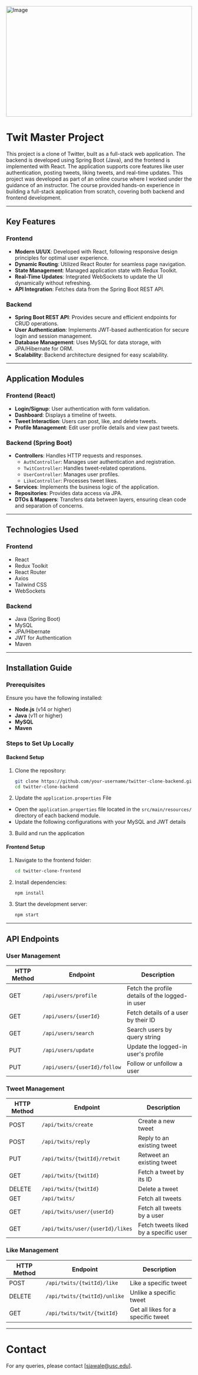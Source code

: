 
<img src="https://github.com/user-attachments/assets/46b01e2d-0afb-4470-95c8-7eca4436bea4" alt="Image" height="300" width="100%"/>

# Twit Master Project
  This project is a clone of Twitter, built as a full-stack web application. The backend is developed using Spring Boot (Java), and the frontend is implemented with React. The application supports core features like user authentication, posting tweets, liking tweets, and real-time updates. This project was developed as part of an online course where I worked under the guidance of an instructor. The course provided hands-on experience in building a full-stack application from scratch, covering both backend and frontend development.


---
## Key Features

### Frontend
- **Modern UI/UX**: Developed with React, following responsive design principles for optimal user experience.
- **Dynamic Routing**: Utilized React Router for seamless page navigation.
- **State Management**: Managed application state with Redux Toolkit.
- **Real-Time Updates**: Integrated WebSockets to update the UI dynamically without refreshing.
- **API Integration**: Fetches data from the Spring Boot REST API.

### Backend
- **Spring Boot REST API**: Provides secure and efficient endpoints for CRUD operations.
- **User Authentication**: Implements JWT-based authentication for secure login and session management.
- **Database Management**: Uses MySQL for data storage, with JPA/Hibernate for ORM.
- **Scalability**: Backend architecture designed for easy scalability.

---

## Application Modules

### Frontend (React)
- **Login/Signup**: User authentication with form validation.
- **Dashboard**: Displays a timeline of tweets.
- **Tweet Interaction**: Users can post, like, and delete tweets.
- **Profile Management**: Edit user profile details and view past tweets.

### Backend (Spring Boot)
- **Controllers**: Handles HTTP requests and responses.
  - `AuthController`: Manages user authentication and registration.
  - `TwitController`: Handles tweet-related operations.
  - `UserController`: Manages user profiles.
  - `LikeController`: Processes tweet likes.
- **Services**: Implements the business logic of the application.
- **Repositories**: Provides data access via JPA.
- **DTOs & Mappers**: Transfers data between layers, ensuring clean code and separation of concerns.

---

## Technologies Used

### Frontend
- React
- Redux Toolkit
- React Router
- Axios
- Tailwind CSS
- WebSockets

### Backend
- Java (Spring Boot)
- MySQL
- JPA/Hibernate
- JWT for Authentication
- Maven

---

## Installation Guide

### Prerequisites
Ensure you have the following installed:
- **Node.js** (v14 or higher)
- **Java** (v11 or higher)
- **MySQL**
- **Maven**

### Steps to Set Up Locally

#### Backend Setup
1. Clone the repository:
   ```bash
   git clone https://github.com/your-username/twitter-clone-backend.git
   cd twitter-clone-backend

2. Update the `application.properties` File

-  Open the `application.properties` file located in the `src/main/resources/` directory of each backend module.
- Update the following configurations with your MySQL and JWT details

3. Build and run the application

#### Frontend Setup 
1. Navigate to the frontend folder:
   ```bash
   cd twitter-clone-frontend

2. Install dependencies:
   ```bash
   npm install

3. Start the development server:
   ```bash
   npm start

---

## API Endpoints

### User Management
| HTTP Method | Endpoint                  | Description                                  |
|-------------|---------------------------|----------------------------------------------|
| GET         | `/api/users/profile`      | Fetch the profile details of the logged-in user |
| GET         | `/api/users/{userId}`     | Fetch details of a user by their ID         |
| GET         | `/api/users/search`       | Search users by query string                |
| PUT         | `/api/users/update`       | Update the logged-in user's profile         |
| PUT         | `/api/users/{userId}/follow` | Follow or unfollow a user                   |

### Tweet Management
| HTTP Method | Endpoint                    | Description                                  |
|-------------|-----------------------------|----------------------------------------------|
| POST        | `/api/twits/create`         | Create a new tweet                          |
| POST        | `/api/twits/reply`          | Reply to an existing tweet                  |
| PUT         | `/api/twits/{twitId}/retwit`| Retweet an existing tweet                   |
| GET         | `/api/twits/{twitId}`       | Fetch a tweet by its ID                     |
| DELETE      | `/api/twits/{twitId}`       | Delete a tweet                              |
| GET         | `/api/twits/`               | Fetch all tweets                            |
| GET         | `/api/twits/user/{userId}`  | Fetch all tweets by a user                  |
| GET         | `/api/twits/user/{userId}/likes` | Fetch tweets liked by a specific user      |

### Like Management
| HTTP Method | Endpoint                       | Description                                  |
|-------------|--------------------------------|----------------------------------------------|
| POST        | `/api/twits/{twitId}/like`     | Like a specific tweet                       |
| DELETE      | `/api/twits/{twitId}/unlike`   | Unlike a specific tweet                     |
| GET         | `/api/twits/twit/{twitId}`     | Get all likes for a specific tweet          |

---
# Contact
For any queries, please contact [sjawale@usc.edu].


